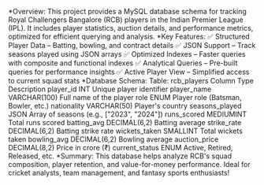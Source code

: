*Overview:
This project provides a MySQL database schema for tracking Royal Challengers Bangalore (RCB) players in the Indian Premier League (IPL). It includes player statistics, auction details, and performance metrics, optimized for efficient querying and analysis.
*Key Features:
✅ Structured Player Data – Batting, bowling, and contract details
✅ JSON Support – Track seasons played using JSON arrays
✅ Optimized Indexes – Faster queries with composite and functional indexes
✅ Analytical Queries – Pre-built queries for performance insights
✅ Active Player View – Simplified access to current squad stats
*Database Schema:
Table: rcb_players
Column	Type	Description
player_id	INT	Unique player identifier
player_name	VARCHAR(100)	Full name of the player
role	ENUM	Player role (Batsman, Bowler, etc.)
nationality	VARCHAR(50)	Player's country
seasons_played	JSON	Array of seasons (e.g., ["2023", "2024"])
runs_scored	MEDIUMINT	Total runs scored
batting_avg	DECIMAL(6,2)	Batting average
strike_rate	DECIMAL(6,2)	Batting strike rate
wickets_taken	SMALLINT	Total wickets taken
bowling_avg	DECIMAL(6,2)	Bowling average
auction_price	DECIMAL(8,2)	Price in crore (₹)
current_status	ENUM	Active, Retired, Released, etc.
*Summary:
This database helps analyze RCB's squad composition, player retention, and value-for-money performance. Ideal for cricket analysts, team management, and fantasy sports enthusiasts!

